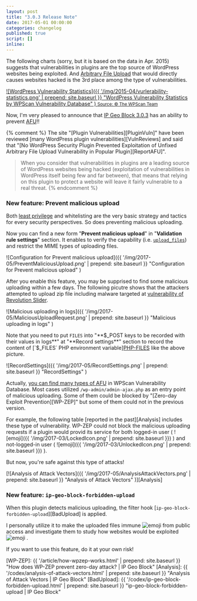 ```yaml
---
layout: post
title: "3.0.3 Release Note"
date: 2017-05-01 00:00:00
categories: changelog
published: true
script: []
inline:
---
```


The following charts (sorry, but it is based on the data in Apr. 2015) suggests 
that vulnerabilities in plugins are the top source of WordPress websites being 
exploited. And [Arbitrary File Upload][OWASP-AFU] that would directly causes 
websites hacked is the 3rd place among the type of vulnerabilities.

[![WordPress Vulnerability Statistics]({{ '/img/2015-04/vurlerability-statistics.png' | prepend: site.baseurl }}
  "WordPress Vulnerability Statistics by WPScan Vulnerability Database"
) <small>Source: &copy; The WPScan Team</small>][WPScan]

Now, I'm very pleased to announce that [IP Geo Block 3.0.3][IP-Geo-Block] 
has an ability to prevent [AFU][OWASP-AFU]!!

{% comment %}
The site "[Plugin Vulnerabilities][PluginVuln]" have been reviewed 
[many WordPress plugin vulnerabilities][VulnReviews] and said that 
"[No WordPress Security Plugin Prevented Exploitation of Unfixed 
Arbitrary File Upload Vulnerability in Popular Plugin][ReportAFU]".

> When you consider that vulnerabilities in plugins are a leading source of 
> WordPress websites being hacked (exploitation of vulnerabilities in WordPress 
> itself being few and far between), that means that relying on this plugin to 
> protect a website will leave it fairly vulnerable to a real threat.
{% endcomment %}

<!--more-->

### New feature: Prevent malicious upload ###

Both [least privilege][LeastPriv] and whitelisting are the very basic strategy 
and tactics for every security perspectives. So does preventing malicious 
uploading.

Now you can find a new form "**Prevent malicious upload**" in "**Validation 
rule settings**" section. It enables to verify the capability (i.e. 
[`upload_files`][Capability]) and restrict the MIME types of uploading files.

![Configuration for Prevent malicious upload]({{ '/img/2017-05/PreventMaliciousUpload.png' | prepend: site.baseurl }}
 "Configuration for Prevent malicious upload"
)

After you enable this feature, you may be supprised to find some malicious 
uploading within a few days. The following picutre shows that the attackers 
attempted to upload zip file including malware targeted at [vulnerability of 
Revolution Slider][RevSlider].

![Malicious uploading in logs]({{ '/img/2017-05/MaliciousUploadRequest.png' | prepend: site.baseurl }}
 "Malicious uploading in logs"
)

Note that you need to put `FILES` into "**$_POST keys to be recorded with their
values in logs**" at "**Record settings**" section to record the content of 
[`$_FILES` PHP environment variable][PHP-FILES] like the above picture.

![RecordSettings]({{ '/img/2017-05/RecordSettings.png' | prepend: site.baseurl }}
 "RecordSettings"
)

Actually, [you can find many types of AFU][WP-Vulndb] in WPScan Vulnerability 
Database. Most cases utilized `/wp-admin/admin-ajax.php` as an entry point 
of malicious uploading. Some of them could be blocked by "[Zero-day Exploit 
Prevention][WP-ZEP]" but some of them could not in the previous version.

For example, the following table [reported in the past][Analysis] includes 
these type of vulnerability. WP-ZEP could not block the malicious uploading 
requests if a plugin would provid its service for both logged-in user (
<span class="emoji">
![emoji]({{ '/img/2017-03/LockedIcon.png' | prepend: site.baseurl }})
</span>) and not-logged-in user (<span class="emoji">
![emoji]({{ '/img/2017-03/UnlockedIcon.png' | prepend: site.baseurl }})
</span>).

But now, you're safe against this type of attacks!

[![Analysis of Attack Vectors]({{ '/img/2017-05/AnalysisAttackVectors.png' | prepend: site.baseurl }}
  "Analysis of Attack Vectors"
)][Analysis]

### New feature: `ip-geo-block-forbidden-upload` ###

When this plugin detects malicious uploading, the filter hook 
[`ip-geo-block-forbidden-upload`][BadUpload] is applied.

I personally utilize it to make the uploaded files immune <span class="emoji">
![emoji](https://assets-cdn.github.com/images/icons/emoji/unicode/1f489.png)
</span> from public access and investigate them to study how websites would be 
exploited <span class="emoji">
![emoji](https://assets-cdn.github.com/images/icons/emoji/unicode/1f48a.png)
</span>.

If you want to use this feature, do it at your own risk!

[IP-Geo-Block]: https://wordpress.org/plugins/ip-geo-block/ "WordPress › IP Geo Block « WordPress Plugins"
[SupportForum]: https://wordpress.org/support/plugin/ip-geo-block/ "View: Plugin Support &laquo; WordPress.org Forums"
[OWASP-AFU]:    https://www.owasp.org/index.php/Unrestricted_File_Upload "Unrestricted File Upload - OWASP"
[WPScan]:       https://wpvulndb.com/statistics "WordPress Vulnerability Statistics"
[Capability]:   https://codex.wordpress.org/Roles_and_Capabilities#upload_files "Roles and Capabilities &laquo; WordPress Codex"
[LeastPriv]:    https://en.wikipedia.org/wiki/Principle_of_least_privilege "Principle of least privilege - Wikipedia"
[RevSlider]:    https://blog.sucuri.net/2014/12/revslider-vulnerability-leads-to-massive-wordpress-soaksoak-compromise.html "RevSlider Vulnerability Leads To Massive WordPress SoakSoak Compromise"
[PHP-FILES]:    http://php.net/manual/en/features.file-upload.post-method.php "PHP: POST method uploads - Manual"
[WP-Vulndb]:    https://wpvulndb.com/search?utf8=%E2%9C%93&text=file+upload "WPScan Vulnerability Database"
[WP-ZEP]:       {{ '/article/how-wpzep-works.html'             | prepend: site.baseurl }} "How does WP-ZEP prevent zero-day attack? | IP Geo Block"
[Analysis]:     {{ '/codex/analysis-of-attack-vectors.html'    | prepend: site.baseurl }} "Analysis of Attack Vectors | IP Geo Block"
[BadUpload]:    {{ '/codex/ip-geo-block-forbidden-upload.html' | prepend: site.baseurl }} "ip-geo-block-forbidden-upload | IP Geo Block"
